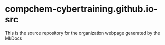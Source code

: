# compchem-cybertraining.github.io-src
This is the source repository for the organization webpage generated by the MkDocs
